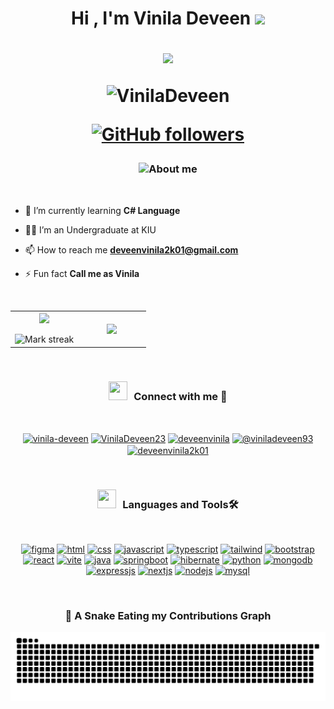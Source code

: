 <!--- 👋 Hi, I’m @VinilaDeveen
- 👀 I’m interested in ...
- 🌱 I’m currently learning ...
- 💞️ I’m looking to collaborate on ...
- 📫 How to reach me ...
- 😄 Pronouns: ...
- ⚡ Fun fact: ...

VinilaDeveen/VinilaDeveen is a ✨ special ✨ repository because its `README.md` (this file) appears on your GitHub profile.
You can click the Preview link to take a look at your changes.-->


<h1 align="center"><b>Hi , I'm Vinila Deveen </b><img src="https://media.giphy.com/media/hvRJCLFzcasrR4ia7z/giphy.gif" width="35"></h>

<p align="center">
  <a href="https://github.com/fairyland0926"><img src="https://readme-typing-svg.herokuapp.com/?lines=Web%20Developer...;Full%20Stack%20Developer...;from;Sri%20Lanka;Always%20learning%20new%20tech&font=Pacifico&center=true&width=650&height=120&color=58a6ff&vCenter=true&size=45%22"></a>
</p>
<p align="center"> <img src="https://komarev.com/ghpvc/?username=VinilaDeveen&label=Profile%20views&color=0e75b6&style=flat" alt="VinilaDeveen" /> </p>

[![GitHub followers](https://img.shields.io/github/followers/VinilaDeveen.svg?style=social&label=Followers)](https://github.com/VinilaDeveen?tab=followers)

<h3 align="center" > <img src = "https://github.com/7oSkaaa/7oSkaaa/blob/main/Images/about_me.gif?raw=true" width = 50px>About me</h3>
<br>

- 🌱 I’m currently learning **C# Language**

- 🧑‍🎓 I’m an Undergraduate at KIU

- 📫 How to reach me **deveenvinila2k01@gmail.com**

- ⚡ Fun fact **Call me as Vinila**

<br>
<!--- stats & Trophy (start) -->
<p align="center">
  <!--- stats (start) -->
<table align="center">
<tr border="none">
<td width="50%" align="center">
  
  <img  align="center"  src="https://github-readme-stats.vercel.app/api?username=VinilaDeveen&theme=dark&show_icons=true&count_private=true" />
  <br></br>
  <img  title="🔥 Get streak stats for your profile at git.io/streak-stats" alt="Mark streak" src="https://github-readme-streak-stats.herokuapp.com/?user=VinilaDeveen&theme=dark&hide_border=false" /> 
</td>

<td width="50%" align="center">

  <img  align="center"  src="https://github-readme-stats.anuraghazra1.vercel.app/api/top-langs/?username=VinilaDeveen&theme=dark&hide_border=false&no-bg=true&no-frame=true&langs_count=10"/>
  
  </td>
</tr>
</table>
<!--- stats (end) -->
<br>

<h3 align="center" > <img src="https://media.giphy.com/media/iY8CRBdQXODJSCERIr/giphy.gif" width="30" height="30" style="margin-right: 10px;">Connect with me 🤝 </h3>

<br>
<p align="center">
<a href="https://linkedin.com/in/vinila-deveen" target="blank"><img align="center" src="https://github.com/Scar1109/skill-icons/blob/main/icons/LinkedIn.svg" alt="vinila-deveen" height="40" width="40" /></a>
<a href="https://www.facebook.com/vinila.deveen?mibextid=ZbWKwL" target="blank"><img align="center" src="https://raw.githubusercontent.com/rahuldkjain/github-profile-readme-generator/master/src/images/icons/Social/facebook.svg" alt="VinilaDeveen23" height="40" width="40" /></a>
<a href="https://instagram.com/deveenvinila" target="blank"><img align="center" src="https://github.com/Scar1109/skill-icons/blob/main/icons/Instagram.svg" alt="deveenvinila" height="40" width="40" /></a>
<a href="http://www.youtube.com/@viniladeveen93" target="blank"><img align="center" src="https://raw.githubusercontent.com/rahuldkjain/github-profile-readme-generator/master/src/images/icons/Social/youtube.svg" alt="@viniladeveen93" height="40" width="40" /></a>
<a href="https://www.hackerrank.com/deveenvinila2k01" target="blank"><img align="center" src="https://raw.githubusercontent.com/rahuldkjain/github-profile-readme-generator/master/src/images/icons/Social/hackerrank.svg" alt="deveenvinila2k01" height="40" width="40" /></a>
</p>
<br>

<h3 align="center" > <img src="https://media.giphy.com/media/iY8CRBdQXODJSCERIr/giphy.gif" width="30" height="30" style="margin-right: 10px;">Languages and Tools🛠️</h3>

<br>
	<p align="center">
	  <a href="" target="_blank" rel="noreferrer"><img src="https://github.com/Scar1109/skill-icons/blob/main/icons/Figma-Dark.svg" alt="figma" width="40" height="40"/></a> 
	  <a href="" target="_blank" rel="noreferrer"><img src="https://github.com/Scar1109/skill-icons/blob/main/icons/HTML.svg" alt="html" width="40" height="40"/></a> 
	  <a href="" target="_blank" rel="noreferrer"><img src="https://github.com/Scar1109/skill-icons/blob/main/icons/CSS.svg" alt="css" width="40" height="40"/></a> 
	  <a href="" target="_blank" rel="noreferrer"><img src="https://github.com/Scar1109/skill-icons/blob/main/icons/JavaScript.svg" alt="javascript" width="40" height="40"/></a> 
	  <a href="" target="_blank" rel="noreferrer"><img src="https://github.com/Scar1109/skill-icons/blob/main/icons/TypeScript.svg" alt="typescript" width="40" height="40"/></a> 
	  <a href="" target="_blank" rel="noreferrer"><img src="https://github.com/Scar1109/skill-icons/blob/main/icons/TailwindCSS-Dark.svg" alt="tailwind" width="40" height="40"/></a> 
	  <a href="" target="_blank" rel="noreferrer"><img src="https://github.com/Scar1109/skill-icons/blob/main/icons/Bootstrap.svg" alt="bootstrap" width="40" height="40"/></a> 
	  <a href="" target="_blank" rel="noreferrer"><img src="https://github.com/Scar1109/skill-icons/blob/main/icons/React-Dark.svg" alt="react" width="40" height="40"/></a> 
	  <a href="" target="_blank" rel="noreferrer"><img src="https://github.com/Scar1109/skill-icons/blob/main/icons/Vite-Dark.svg" alt="vite" width="40" height="40"/></a> 
	  <a href="" target="_blank" rel="noreferrer"><img src="https://github.com/Scar1109/skill-icons/blob/main/icons/Java-Dark.svg" alt="java" width="40" height="40"/></a> 
	  <a href="" target="_blank" rel="noreferrer"><img src="https://github.com/Scar1109/skill-icons/blob/main/icons/Spring-Dark.svg" alt="springboot" width="40" height="40"/></a> 
	  <a href="" target="_blank" rel="noreferrer"><img src="https://github.com/Scar1109/skill-icons/blob/main/icons/Hibernate-Dark.svg" alt="hibernate" width="40" height="40"/></a> 
	  <a href="" target="_blank" rel="noreferrer"><img src="https://github.com/Scar1109/skill-icons/blob/main/icons/Python-Dark.svg" alt="python" width="40" height="40"/></a> 
	  <a href="" target="_blank" rel="noreferrer"><img src="https://github.com/Scar1109/skill-icons/blob/main/icons/MongoDB.svg" alt="mongodb" width="40" height="40"/></a> 
	  <a href="" target="_blank" rel="noreferrer"><img src="https://github.com/Scar1109/skill-icons/blob/main/icons/ExpressJS-Dark.svg" alt="expressjs" width="40" height="40"/></a> 
	  <a href="" target="_blank" rel="noreferrer"><img src="https://github.com/Scar1109/skill-icons/blob/main/icons/NextJS-Dark.svg" alt="nextjs" width="40" height="40"/></a> 
	  <a href="" target="_blank" rel="noreferrer"><img src="https://github.com/Scar1109/skill-icons/blob/main/icons/NodeJS-Dark.svg" alt="nodejs" width="40" height="40"/></a> 
	  <a href="" target="_blank" rel="noreferrer"><img src="https://github.com/Scar1109/skill-icons/blob/main/icons/MySQL-Dark.svg" alt="mysql" width="40" height="40"/></a> 
	</p>
</br>
	
<h3 align='center'>🐍 A Snake Eating my Contributions Graph</h3>
	
<p align = "center">
	<img src = "https://github.com/7oSkaaa/7oSkaaa/blob/output/github-contribution-grid-snake.svg?" alt = "Snake Game"/>
</p>

